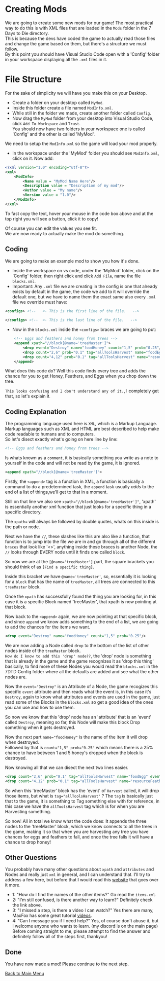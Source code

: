 # Creating Mods
We are going to create some new mods for our game! The most practical way to do this is with XML files that are loaded in the `Mods` folder in the 7 Days to Die directory.   
This is because the devs have coded the game to actually read those files and change the game based on them, but there's a structure we must follow.   
By this point you should have Visual Studio Code open with a 'Config' folder in your workspace displaying all the `.xml` files in it.   
# File Structure
For the sake of simplicity we will have you make this on your Desktop.
+ Create a folder on your desktop called `MyMod`.
+ Inside this folder create a file named `ModInfo.xml`.
+ While still in the folder we made, create another folder called `Config`.   
+ Now drag the `MyMod` folder from your desktop into Visual Studio Code, click `Add To Workspace` and `Trust`.   
You should now have two folders in your workspace one is called 'Config' and the other is called 'MyMod'.

We need to setup the `ModInfo.xml` so the game will load your mod properly.
+ In the workspace under the 'MyMod' folder you should see `ModInfo.xml`, click on it.
Now add:

```xml
<?xml version="1.0" encoding="utf-8"?>
<xml>
	<ModInfo>
		<Name value = "MyMod Name Here"/>
		<Description value = "Description of my mod"/>
		<Author value = "My name"/>
		<Version value = "1.0"/>
	</ModInfo>
</xml>
```   
To fast copy the text, hover your mouse in the code box above and at the top right you will see a button, click it to copy!   

Of course you can edit the values you see fit.   
We are now ready to actually make the mod do something.
## Coding
We are going to make an example mod to show you how it's done.
+ Inside the workspace on vs code, under the 'MyMod' folder, click on the 'Config' folder, then right click and click `Add File`, name the file `blocks.xml`.   
+ Important: Any `.xml` file we are creating in the config is one that already exists by default in the game, the code we add to it will override the default one, but we have to name them the exact same also every `.xml` file we override must have:

```xml
<configs> <!--   <- This is the first line of the file.   -->
    
</configs> <!--  <- This is the last line of the file.   -->
```

+ Now in the `blocks.xml` inside the `<configs>` braces we are going to put:

```xml
    <!-- Eggs and feathers and honey from trees -->
	<append xpath="//block[@name='treeMaster']">
		<drop event="Destroy" name="foodHoney" count="1,5" prob="0.25"/>
		<drop count="2,6" prob="0.1" tag="allToolsHarvest" name="foodEgg" event="Harvest"/>
		<drop count="4,12" prob="0.1" tag="allToolsHarvest" name="resourceFeather" event="Harvest"/>
	</append>
```   
What does this code do? Well this code finds every tree and adds the chance for you to get Honey, Feathers, and Eggs when you chop down the tree.   

`This looks confusing and I don't understand any of it.`,  I completely get that, so let's explain it.

## Coding Explanation
The programming language used here is `XML`, which is a Markup Language. Markup languages such as XML and HTML are best described to help make code readable to humans and to computers.    
So let's disect exactly what's going on here line by line:

```xml 
<!-- Eggs and feathers and honey from trees --> 
```
Is whats known as a `comment`, it is basically something you write as a note to yourself in the code and will not be read by the game, it is ignored.

```xml 
<append xpath="//block[@name='treeMaster']">
```
Firstly, the `<append>` tag is a function in XML, a function is basically a command to do a predetermined task, the `append` task usually _adds_ to the end of a list of things,we'll get to that in a moment.    

Still on that line we also see `xpath="//block[@name='treeMaster']"`, 'xpath' is essentially another xml function that just looks for a specific thing in a specific directory.   

The `xpath=` will always be followed by double quotes, whats on this inside is the path or node.    

Next we have the `//`, these slashes like this are also like a function, that function is to jump into the file we are in and go through all of the different `braces` that look like '<>', anything inside these braces is another Node, the `//` looks through EVERY node until it finds one called `block`.    

So now we are at the `[@name='treeMaster']` part, the square brackets you should think of as `[Find a specific thing]`.   

Inside this bracket we have `@name='treeMaster'`, so, essentially it is looking for a `block` that has the name of `treeMaster`, all trees are connected to this `treeMaster` block.

Once the `xpath` has successfully found the thing you are looking for, in this case it is a specific Block named 'treeMaster', that xpath is now pointing at that block.

Now back to the `<append>` again, we are now pointing at that specific block, and since `append` we know adds something to the end of a list, we are going to add the chances for the items we want.

```xml
<drop event="Destroy" name="foodHoney" count="1,5" prob="0.25"/>
```
We are now adding a Node called `drop` to the bottom of the list of other nodes inside of the `treeMaster` block.   
`How do I know to add this 'drop' node??`, the 'drop' node is something that is already in the game and the game recognizes it as 'drop this thing' basically, to find more of these Nodes you would read the `blocks.xml` in the 7DTD Config folder where all the defaults are added and see what the other nodes are.

Now the `event="Destroy"` is an Attribute of a Node, the game recogizes this specific `event` attribute and then reads what the event is, in this case it's `Destroy`, again to know what attributes and events are used in the game, just read some of the Blocks in the `blocks.xml` so get a good idea of the ones you can use and how to use them.   

So now we know that this 'drop' node has an 'attribute' that is an 'event' called `Destroy`, meaning so far, this Node will make this block Drop something when it gets destroyed.  

Now the next part `name="foodHoney"` is the name of the Item it will drop when destroyed.   
Followed by that is `count="1,5" prob="0.25"` which means there is a 25% chance to have between 1 and 5 honey's dropped when the block is destroyed.


Now knowing all that we can disect the next two lines easier.

```xml
<drop count="2,6" prob="0.1" tag="allToolsHarvest" name="foodEgg" event="Harvest"/>
<drop count="4,12" prob="0.1" tag="allToolsHarvest" name="resourceFeather" event="Harvest"/>
```
So when this 'treeMaster' block has the 'event' of `Harvest` called, it will drop those items, but what is `tag="allToolsHarvest"` ?
The `tag` is basically just that to the game, it is something to Tag something else with for reference, in this case we have the `allToolsHarvest` tag which is for when you are Harvesting something.

So now! All in total we know what the code does: It appends the three nodes to the 'treeMaster' block, which we know connects to all the trees in the game, making it so that when you are harvesting any tree you have chances for eggs and feathers to fall, and once the tree falls it will have a chance to drop honey! 

## Other Questions
You probably have many other questions about `xpath` and `attributes` and Nodes and really just `xml` in general, and I can understand that.
I'll try to address a few here, but before that I would read this [website](https://www.w3schools.com/xml/xpath_intro.asp) that goes over it more.
+ 1: "How do I find the names of the other items?" Go read the `items.xml`.
+ 2: "I'm still confused, is there another way to learn?" Definitely check the link above.
+ 3: "I missed a step, is there a video I can watch?" Yes there are many, MaxFox has some great tutorial [videos](https://youtu.be/-GOjiyAaPS0).
+ 4: "Can I message you if I need help?" Yes, of course don't abuse it, but I welcome anyone who wants to learn. (my discord is on the main page)
Before coming straight to me, please attempt to find the answer and definitely follow all of the steps first, thankyou!

## Done
You have now made a mod! Please continue to the next step.

[Back to Main Menu](../../main/README.md)

